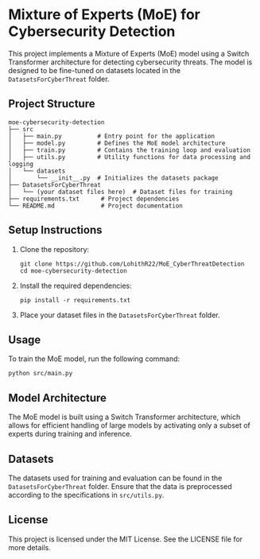 # Mixture of Experts (MoE) for Cybersecurity Detection

This project implements a Mixture of Experts (MoE) model using a Switch Transformer architecture for detecting cybersecurity threats. The model is designed to be fine-tuned on datasets located in the `DatasetsForCyberThreat` folder.

## Project Structure

```
moe-cybersecurity-detection
├── src
│   ├── main.py          # Entry point for the application
│   ├── model.py         # Defines the MoE model architecture
│   ├── train.py         # Contains the training loop and evaluation
│   ├── utils.py         # Utility functions for data processing and logging
│   └── datasets
│       └── __init__.py  # Initializes the datasets package
├── DatasetsForCyberThreat
│   └── (your dataset files here)  # Dataset files for training
├── requirements.txt      # Project dependencies
└── README.md             # Project documentation
```

## Setup Instructions

1. Clone the repository:
   ```
   git clone https://github.com/LohithR22/MoE_CyberThreatDetection
   cd moe-cybersecurity-detection
   ```

2. Install the required dependencies:
   ```
   pip install -r requirements.txt
   ```

3. Place your dataset files in the `DatasetsForCyberThreat` folder.

## Usage

To train the MoE model, run the following command:
```
python src/main.py
```

## Model Architecture

The MoE model is built using a Switch Transformer architecture, which allows for efficient handling of large models by activating only a subset of experts during training and inference.

## Datasets

The datasets used for training and evaluation can be found in the `DatasetsForCyberThreat` folder. Ensure that the data is preprocessed according to the specifications in `src/utils.py`.

## License

This project is licensed under the MIT License. See the LICENSE file for more details.
